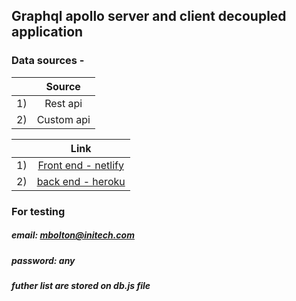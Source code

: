 ## Graphql apollo server and client decoupled application 
### Data sources - 

|         | Source         |
| ------------- |:-------------:| 
| 1)      | Rest api |
| 2)      | Custom api   |  


|         | Link           |
| ------------- |:-------------:| 
| 1)      | [Front end - netlify](https://apollo-client-app.netlify.app/) |
| 2)      | [back end - heroku](https://apollo-server-api-graphql.herokuapp.com/)    |  



### For testing
##### email: mbolton@initech.com
##### password: any

##### futher list are stored on db.js  file 

